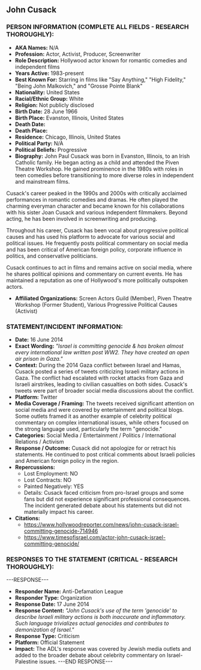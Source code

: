 ## John Cusack

### PERSON INFORMATION (COMPLETE ALL FIELDS - RESEARCH THOROUGHLY):

- **AKA Names:** N/A
- **Profession:** Actor, Activist, Producer, Screenwriter
- **Role Description:** Hollywood actor known for romantic comedies and independent films
- **Years Active:** 1983-present
- **Best Known For:** Starring in films like "Say Anything," "High Fidelity," "Being John Malkovich," and "Grosse Pointe Blank"
- **Nationality:** United States
- **Racial/Ethnic Group:** White
- **Religion:** Not publicly disclosed
- **Birth Date:** 28 June 1966
- **Birth Place:** Evanston, Illinois, United States
- **Death Date:** 
- **Death Place:** 
- **Residence:** Chicago, Illinois, United States
- **Political Party:** N/A
- **Political Beliefs:** Progressive
- **Biography:** John Paul Cusack was born in Evanston, Illinois, to an Irish Catholic family. He began acting as a child and attended the Piven Theatre Workshop. He gained prominence in the 1980s with roles in teen comedies before transitioning to more diverse roles in independent and mainstream films.

Cusack's career peaked in the 1990s and 2000s with critically acclaimed performances in romantic comedies and dramas. He often played the charming everyman character and became known for his collaborations with his sister Joan Cusack and various independent filmmakers. Beyond acting, he has been involved in screenwriting and producing.

Throughout his career, Cusack has been vocal about progressive political causes and has used his platform to advocate for various social and political issues. He frequently posts political commentary on social media and has been critical of American foreign policy, corporate influence in politics, and conservative politicians.

Cusack continues to act in films and remains active on social media, where he shares political opinions and commentary on current events. He has maintained a reputation as one of Hollywood's more politically outspoken actors.

- **Affiliated Organizations:** Screen Actors Guild (Member), Piven Theatre Workshop (Former Student), Various Progressive Political Causes (Activist)

### STATEMENT/INCIDENT INFORMATION:
- **Date:** 16 June 2014
- **Exact Wording:** *"Israel is committing genocide & has broken almost every international law written post WW2. They have created an open air prison in Gaza."*
- **Context:** During the 2014 Gaza conflict between Israel and Hamas, Cusack posted a series of tweets criticizing Israeli military actions in Gaza. The conflict had escalated with rocket attacks from Gaza and Israeli airstrikes, leading to civilian casualties on both sides. Cusack's tweets were part of broader social media discussions about the conflict.
- **Platform:** Twitter
- **Media Coverage / Framing:** The tweets received significant attention on social media and were covered by entertainment and political blogs. Some outlets framed it as another example of celebrity political commentary on complex international issues, while others focused on the strong language used, particularly the term "genocide."
- **Categories:** Social Media / Entertainment / Politics / International Relations / Activism
- **Response / Outcome:** Cusack did not apologize for or retract his statements. He continued to post critical comments about Israeli policies and American foreign policy in the region.
- **Repercussions:**
  - Lost Employment: NO
  - Lost Contracts: NO
  - Painted Negatively: YES
  - Details: Cusack faced criticism from pro-Israel groups and some fans but did not experience significant professional consequences. The incident generated debate about his statements but did not materially impact his career.
- **Citations:** 
  - https://www.hollywoodreporter.com/news/john-cusack-israel-committing-genocide-714946
  - https://www.timesofisrael.com/actor-john-cusack-israel-committing-genocide/

### RESPONSES TO THE STATEMENT (CRITICAL - RESEARCH THOROUGHLY):

---RESPONSE---
- **Responder Name:** Anti-Defamation League
- **Responder Type:** Organization
- **Response Date:** 17 June 2014
- **Response Content:** *"John Cusack's use of the term 'genocide' to describe Israeli military actions is both inaccurate and inflammatory. Such language trivializes actual genocides and contributes to demonization of Israel."*
- **Response Type:** Criticism
- **Platform:** Official Statement
- **Impact:** The ADL's response was covered by Jewish media outlets and added to the broader debate about celebrity commentary on Israel-Palestine issues.
---END RESPONSE---